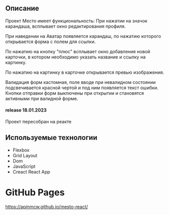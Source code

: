 ## Описание
Проект Место имеет функциональность:
При нажатии на значок карандаша, всплывает окно редактирования профиля.

При наведении на Аватар появляется карандаш, по нажатию которого открывается форма с полем для ссылки.

По нажатию на кнопку "плюс" всплывает окно добавления новой карточки, в котором необходимо указать название и ссылку на картинку.

По нажатию на картинку в карточке открывается превью изображения.

Валидация форм кастомная, поле вводе при невалидном состоянии подсвечивается красной чертой и под ним появляется текст ошибки. Кнопки отправки форм выключены при открытии и становятся активными при валидной форме.

#### release 18.01.2023
Проект пересобран на реакте

## Используемые технологии
* Flexbox
* Grid Layout
* Dom
* JavaScript
* Creact React App

# GitHub Pages
https://apinmcw.github.io/mesto-react/